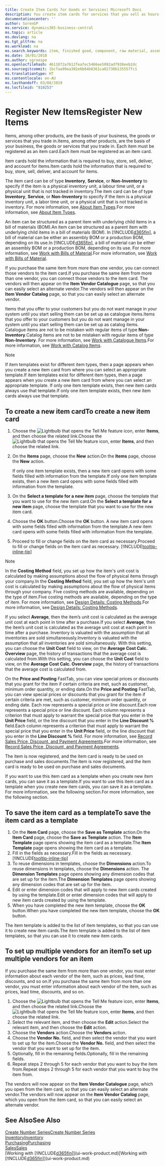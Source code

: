 ```yaml
---
title: Create Item Cards for Goods or Services| Microsoft Docs
description: You create item cards for services that you sell as hours and for physical products, such as assembly items, finished goods, components, or raw material, that you sell from your inventory.
documentationcenter: ''
author: SorenGP
ms.service: dynamics365-business-central
ms.topic: article
ms.devlang: na
ms.tgt_pltfrm: na
ms.workload: na
ms.search.keywords: item, finished good, component, raw material, assembly item
ms.date: 10/01/2018
ms.author: sgroespe
ms.openlocfilehash: 4611072a7612feafec5466ee5092ad7938eeb2dc
ms.sourcegitcommit: 1bcfaa99ea302e6b84b8361ca02730b135557fc1
ms.translationtype: HT
ms.contentlocale: en-AU
ms.lasthandoff: 03/08/2019
ms.locfileid: "810253"
---
```

# <a name="register-new-items"></a><span data-ttu-id="ee9ee-103">Register New Items</span><span class="sxs-lookup"><span data-stu-id="ee9ee-103">Register New Items</span></span>
<span data-ttu-id="ee9ee-104">Items, among other products, are the basis of your business, the goods or services that you trade in.</span><span class="sxs-lookup"><span data-stu-id="ee9ee-104">Items, among other products, are the basis of your business, the goods or services that you trade in.</span></span> <span data-ttu-id="ee9ee-105">Each item must be registered as an item card.</span><span class="sxs-lookup"><span data-stu-id="ee9ee-105">Each item must be registered as an item card.</span></span>

<span data-ttu-id="ee9ee-106">Item cards hold the information that is required to buy, store, sell, deliver, and account for items.</span><span class="sxs-lookup"><span data-stu-id="ee9ee-106">Item cards hold the information that is required to buy, store, sell, deliver, and account for items.</span></span>

<span data-ttu-id="ee9ee-107">The item card can be of type **Inventory**, **Service**, or **Non-Inventory** to specify if the item is a physical inventory unit, a labour time unit, or a physical unit that is not tracked in inventory.</span><span class="sxs-lookup"><span data-stu-id="ee9ee-107">The item card can be of type **Inventory**, **Service**, or **Non-Inventory** to specify if the item is a physical inventory unit, a labor time unit, or a physical unit that is not tracked in inventory.</span></span> <span data-ttu-id="ee9ee-108">For more information, see [About Item Types](inventory-about-item-types.md).</span><span class="sxs-lookup"><span data-stu-id="ee9ee-108">For more information, see [About Item Types](inventory-about-item-types.md).</span></span>

<span data-ttu-id="ee9ee-109">An item can be structured as a parent item with underlying child items in a bill of materials (BOM).</span><span class="sxs-lookup"><span data-stu-id="ee9ee-109">An item can be structured as a parent item with underlying child items in a bill of materials (BOM).</span></span> <span data-ttu-id="ee9ee-110">In [!INCLUDE[d365fin](includes/d365fin_md.md)], a bill of material can be either an assembly BOM or a production BOM, depending on its use.</span><span class="sxs-lookup"><span data-stu-id="ee9ee-110">In [!INCLUDE[d365fin](includes/d365fin_md.md)], a bill of material can be either an assembly BOM or a production BOM, depending on its use.</span></span> <span data-ttu-id="ee9ee-111">For more information, see [Work with Bills of Material](inventory-how-work-BOMs.md).</span><span class="sxs-lookup"><span data-stu-id="ee9ee-111">For more information, see [Work with Bills of Material](inventory-how-work-BOMs.md).</span></span>

<span data-ttu-id="ee9ee-112">If you purchase the same item from more than one vendor, you can connect those vendors to the item card.</span><span class="sxs-lookup"><span data-stu-id="ee9ee-112">If you purchase the same item from more than one vendor, you can connect those vendors to the item card.</span></span> <span data-ttu-id="ee9ee-113">The vendors will then appear on the **Item Vendor Catalogue** page, so that you can easily select an alternate vendor.</span><span class="sxs-lookup"><span data-stu-id="ee9ee-113">The vendors will then appear on the **Item Vendor Catalog** page, so that you can easily select an alternate vendor.</span></span>

<span data-ttu-id="ee9ee-114">Items that you offer to your customers but you do not want manage in your system until you start selling them can be set up as catalogue items.</span><span class="sxs-lookup"><span data-stu-id="ee9ee-114">Items that you offer to your customers but you do not want manage in your system until you start selling them can be set up as catalog items.</span></span> <span data-ttu-id="ee9ee-115">Catalogue items are not to be mistaken with regular items of type **Non-Inventory**.</span><span class="sxs-lookup"><span data-stu-id="ee9ee-115">Catalog items are not to be mistaken with regular items of type **Non-Inventory**.</span></span> <span data-ttu-id="ee9ee-116">For more information, see [Work with Catalogue Items](inventory-how-work-nonstock-items.md).</span><span class="sxs-lookup"><span data-stu-id="ee9ee-116">For more information, see [Work with Catalog Items](inventory-how-work-nonstock-items.md).</span></span>  

> [!NOTE]  
> <span data-ttu-id="ee9ee-117">If item templates exist for different item types, then a page appears when you create a new item card from where you can select an appropriate template.</span><span class="sxs-lookup"><span data-stu-id="ee9ee-117">If item templates exist for different item types, then a page appears when you create a new item card from where you can select an appropriate template.</span></span> <span data-ttu-id="ee9ee-118">If only one item template exists, then new item cards always use that template.</span><span class="sxs-lookup"><span data-stu-id="ee9ee-118">If only one item template exists, then new item cards always use that template.</span></span>

## <a name="to-create-a-new-item-card"></a><span data-ttu-id="ee9ee-119">To create a new item card</span><span class="sxs-lookup"><span data-stu-id="ee9ee-119">To create a new item card</span></span>
1. <span data-ttu-id="ee9ee-120">Choose the ![Lightbulb that opens the Tell Me feature](media/ui-search/search_small.png "Tell me what you want to do") icon, enter **Items**, and then choose the related link.</span><span class="sxs-lookup"><span data-stu-id="ee9ee-120">Choose the ![Lightbulb that opens the Tell Me feature](media/ui-search/search_small.png "Tell me what you want to do") icon, enter **Items**, and then choose the related link.</span></span>  
2. <span data-ttu-id="ee9ee-121">On the **Items** page, choose the **New** action.</span><span class="sxs-lookup"><span data-stu-id="ee9ee-121">On the **Items** page, choose the **New** action.</span></span>

    <span data-ttu-id="ee9ee-122">If only one item template exists, then a new item card opens with some fields filled with information from the template.</span><span class="sxs-lookup"><span data-stu-id="ee9ee-122">If only one item template exists, then a new item card opens with some fields filled with information from the template.</span></span>
3. <span data-ttu-id="ee9ee-123">On the **Select a template for a new item** page, choose the template that you want to use for the new item card.</span><span class="sxs-lookup"><span data-stu-id="ee9ee-123">On the **Select a template for a new item** page, choose the template that you want to use for the new item card.</span></span>
4. <span data-ttu-id="ee9ee-124">Choose the **OK** button.</span><span class="sxs-lookup"><span data-stu-id="ee9ee-124">Choose the **OK** button.</span></span> <span data-ttu-id="ee9ee-125">A new item card opens with some fields filled with information from the template.</span><span class="sxs-lookup"><span data-stu-id="ee9ee-125">A new item card opens with some fields filled with information from the template.</span></span>
5. <span data-ttu-id="ee9ee-126">Proceed to fill or change fields on the item card as necessary.</span><span class="sxs-lookup"><span data-stu-id="ee9ee-126">Proceed to fill or change fields on the item card as necessary.</span></span> [!INCLUDE[tooltip-inline-tip](includes/tooltip-inline-tip_md.md)]

> [!NOTE]
> <span data-ttu-id="ee9ee-127">In the **Costing Method** field, you set up how the item's unit cost is calculated by making assumptions about the flow of physical items through your company.</span><span class="sxs-lookup"><span data-stu-id="ee9ee-127">In the **Costing Method** field, you set up how the item's unit cost is calculated by making assumptions about the flow of physical items through your company.</span></span> <span data-ttu-id="ee9ee-128">Five costing methods are available, depending on the type of item.</span><span class="sxs-lookup"><span data-stu-id="ee9ee-128">Five costing methods are available, depending on the type of item.</span></span> <span data-ttu-id="ee9ee-129">For more information, see [Design Details: Costing Methods](design-details-costing-methods.md).</span><span class="sxs-lookup"><span data-stu-id="ee9ee-129">For more information, see [Design Details: Costing Methods](design-details-costing-methods.md).</span></span>
>
> <span data-ttu-id="ee9ee-130">If you select **Average**, then the item’s unit cost is calculated as the average unit cost at each point in time after a purchase.</span><span class="sxs-lookup"><span data-stu-id="ee9ee-130">If you select **Average**, then the item’s unit cost is calculated as the average unit cost at each point in time after a purchase.</span></span> <span data-ttu-id="ee9ee-131">Inventory is valuated with the assumption that all inventories are sold simultaneously.</span><span class="sxs-lookup"><span data-stu-id="ee9ee-131">Inventory is valuated with the assumption that all inventories are sold simultaneously.</span></span> <span data-ttu-id="ee9ee-132">With this setting, you can choose the **Unit Cost** field to view, on the **Average Cost Calc. Overview** page, the history of transactions that the average cost is calculated from.</span><span class="sxs-lookup"><span data-stu-id="ee9ee-132">With this setting, you can choose the **Unit Cost** field to view, on the **Average Cost Calc. Overview** page, the history of transactions that the average cost is calculated from.</span></span>

<span data-ttu-id="ee9ee-133">On the **Price and Posting** FastTab, you can view special prices or discounts that you grant for the item if certain criteria are met, such as customer, minimum order quantity, or ending date.</span><span class="sxs-lookup"><span data-stu-id="ee9ee-133">On the **Price and Posting** FastTab, you can view special prices or discounts that you grant for the item if certain criteria are met, such as customer, minimum order quantity, or ending date.</span></span> <span data-ttu-id="ee9ee-134">Each row represents a special price or line discount.</span><span class="sxs-lookup"><span data-stu-id="ee9ee-134">Each row represents a special price or line discount.</span></span> <span data-ttu-id="ee9ee-135">Each column represents a criterion that must apply to warrant the special price that you enter in the **Unit Price** field, or the line discount that you enter in the **Line Discount %** field.</span><span class="sxs-lookup"><span data-stu-id="ee9ee-135">Each column represents a criterion that must apply to warrant the special price that you enter in the **Unit Price** field, or the line discount that you enter in the **Line Discount %** field.</span></span> <span data-ttu-id="ee9ee-136">For more information, see [Record Sales Price, Discount, and Payment Agreements](sales-how-record-sales-price-discount-payment-agreements.md).</span><span class="sxs-lookup"><span data-stu-id="ee9ee-136">For more information, see [Record Sales Price, Discount, and Payment Agreements](sales-how-record-sales-price-discount-payment-agreements.md).</span></span>

<span data-ttu-id="ee9ee-137">The item is now registered, and the item card is ready to be used on purchase and sales documents.</span><span class="sxs-lookup"><span data-stu-id="ee9ee-137">The item is now registered, and the item card is ready to be used on purchase and sales documents.</span></span>

<span data-ttu-id="ee9ee-138">If you want to use this item card as a template when you create new item cards, you can save it as a template.</span><span class="sxs-lookup"><span data-stu-id="ee9ee-138">If you want to use this item card as a template when you create new item cards, you can save it as a template.</span></span> <span data-ttu-id="ee9ee-139">For more information, see the following section.</span><span class="sxs-lookup"><span data-stu-id="ee9ee-139">For more information, see the following section.</span></span>

## <a name="to-save-the-item-card-as-a-template"></a><span data-ttu-id="ee9ee-140">To save the item card as a template</span><span class="sxs-lookup"><span data-stu-id="ee9ee-140">To save the item card as a template</span></span>
1. <span data-ttu-id="ee9ee-141">On the **Item Card** page, choose the **Save as Template** action.</span><span class="sxs-lookup"><span data-stu-id="ee9ee-141">On the **Item Card** page, choose the **Save as Template** action.</span></span> <span data-ttu-id="ee9ee-142">The **Item Template** page opens showing the item card as a template.</span><span class="sxs-lookup"><span data-stu-id="ee9ee-142">The **Item Template** page opens showing the item card as a template.</span></span>
2. <span data-ttu-id="ee9ee-143">Fill in the fields as necessary.</span><span class="sxs-lookup"><span data-stu-id="ee9ee-143">Fill in the fields as necessary.</span></span> [!INCLUDE[tooltip-inline-tip](includes/tooltip-inline-tip_md.md)]
3. <span data-ttu-id="ee9ee-144">To reuse dimensions in templates, choose the **Dimensions** action.</span><span class="sxs-lookup"><span data-stu-id="ee9ee-144">To reuse dimensions in templates, choose the **Dimensions** action.</span></span> <span data-ttu-id="ee9ee-145">The **Dimension Templates** page opens showing any dimension codes that are set up for the item.</span><span class="sxs-lookup"><span data-stu-id="ee9ee-145">The **Dimension Templates** page opens showing any dimension codes that are set up for the item.</span></span>
4. <span data-ttu-id="ee9ee-146">Edit or enter dimension codes that will apply to new item cards created by using the template.</span><span class="sxs-lookup"><span data-stu-id="ee9ee-146">Edit or enter dimension codes that will apply to new item cards created by using the template.</span></span>
5. <span data-ttu-id="ee9ee-147">When you have completed the new item template, choose the **OK** button.</span><span class="sxs-lookup"><span data-stu-id="ee9ee-147">When you have completed the new item template, choose the **OK** button.</span></span>

<span data-ttu-id="ee9ee-148">The item template is added to the list of item templates, so that you can use it to create new item cards.</span><span class="sxs-lookup"><span data-stu-id="ee9ee-148">The item template is added to the list of item templates, so that you can use it to create new item cards.</span></span>

## <a name="to-set-up-multiple-vendors-for-an-item"></a><span data-ttu-id="ee9ee-149">To set up multiple vendors for an item</span><span class="sxs-lookup"><span data-stu-id="ee9ee-149">To set up multiple vendors for an item</span></span>  
<span data-ttu-id="ee9ee-150">If you purchase the same item from more than one vendor, you must enter information about each vendor of the item, such as prices, lead time, discounts, and so on.</span><span class="sxs-lookup"><span data-stu-id="ee9ee-150">If you purchase the same item from more than one vendor, you must enter information about each vendor of the item, such as prices, lead time, discounts, and so on.</span></span>  

1.  <span data-ttu-id="ee9ee-151">Choose the ![Lightbulb that opens the Tell Me feature](media/ui-search/search_small.png "Tell me what you want to do") icon, enter **Items**, and then choose the related link.</span><span class="sxs-lookup"><span data-stu-id="ee9ee-151">Choose the ![Lightbulb that opens the Tell Me feature](media/ui-search/search_small.png "Tell me what you want to do") icon, enter **Items**, and then choose the related link.</span></span>  
2.  <span data-ttu-id="ee9ee-152">Select the relevant item, and then choose the **Edit** action.</span><span class="sxs-lookup"><span data-stu-id="ee9ee-152">Select the relevant item, and then choose the **Edit** action.</span></span>  
3.  <span data-ttu-id="ee9ee-153">Choose the **Vendors** action.</span><span class="sxs-lookup"><span data-stu-id="ee9ee-153">Choose the **Vendors** action.</span></span>  
4.  <span data-ttu-id="ee9ee-154">Choose the **Vendor No.** field, and then select the vendor that you want to set up for the item.</span><span class="sxs-lookup"><span data-stu-id="ee9ee-154">Choose the **Vendor No.** field, and then select the vendor that you want to set up for the item.</span></span>  
5.  <span data-ttu-id="ee9ee-155">Optionally, fill in the remaining fields.</span><span class="sxs-lookup"><span data-stu-id="ee9ee-155">Optionally, fill in the remaining fields.</span></span>  
6.  <span data-ttu-id="ee9ee-156">Repeat steps 2 through 5 for each vendor that you want to buy the item from.</span><span class="sxs-lookup"><span data-stu-id="ee9ee-156">Repeat steps 2 through 5 for each vendor that you want to buy the item from.</span></span>

<span data-ttu-id="ee9ee-157">The vendors will now appear on the **Item Vendor Catalogue** page, which you open from the item card, so that you can easily select an alternate vendor.</span><span class="sxs-lookup"><span data-stu-id="ee9ee-157">The vendors will now appear on the **Item Vendor Catalog** page, which you open from the item card, so that you can easily select an alternate vendor.</span></span>

## <a name="see-also"></a><span data-ttu-id="ee9ee-158">See Also</span><span class="sxs-lookup"><span data-stu-id="ee9ee-158">See Also</span></span>
[<span data-ttu-id="ee9ee-159">Create Number Series</span><span class="sxs-lookup"><span data-stu-id="ee9ee-159">Create Number Series</span></span>](ui-create-number-series.md)  
[<span data-ttu-id="ee9ee-160">Inventory</span><span class="sxs-lookup"><span data-stu-id="ee9ee-160">Inventory</span></span>](inventory-manage-inventory.md)  
[<span data-ttu-id="ee9ee-161">Purchasing</span><span class="sxs-lookup"><span data-stu-id="ee9ee-161">Purchasing</span></span>](purchasing-manage-purchasing.md)  
[<span data-ttu-id="ee9ee-162">Sales</span><span class="sxs-lookup"><span data-stu-id="ee9ee-162">Sales</span></span>](sales-manage-sales.md)  
<span data-ttu-id="ee9ee-163">[Working with [!INCLUDE[d365fin](includes/d365fin_md.md)]](ui-work-product.md)</span><span class="sxs-lookup"><span data-stu-id="ee9ee-163">[Working with [!INCLUDE[d365fin](includes/d365fin_md.md)]](ui-work-product.md)</span></span>
